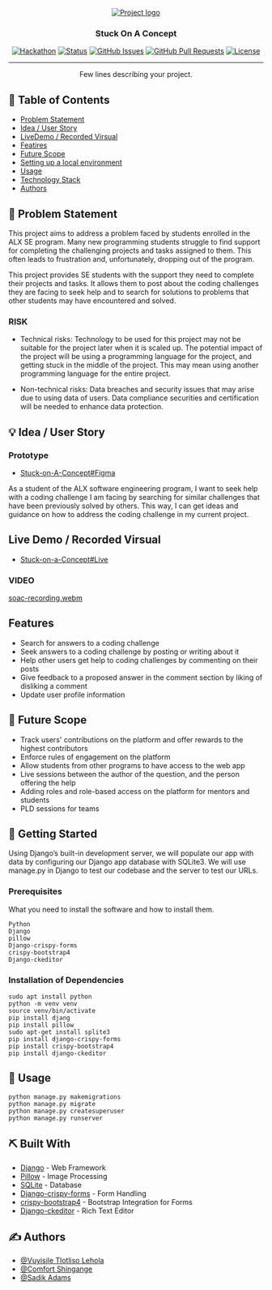 <p align="center">
  <a href="" rel="noopener">
 <img src="https://i.postimg.cc/hvJYnXKZ/Stuck-on-a-concept-Logo.jpg" alt="Project logo"></a>
</p>
<h3 align="center">Stuck On A Concept</h3>

<div align="center">

[![Hackathon](https://img.shields.io/badge/hackathon-name-orange.svg)](http://hackathon.url.com)
[![Status](https://img.shields.io/badge/status-active-success.svg)]()
[![GitHub Issues](https://img.shields.io/github/issues/kylelobo/The-Documentation-Compendium.svg)](https://github.com/kylelobo/The-Documentation-Compendium/issues)
[![GitHub Pull Requests](https://img.shields.io/github/issues-pr/kylelobo/The-Documentation-Compendium.svg)](https://github.com/kylelobo/The-Documentation-Compendium/pulls)
[![License](https://img.shields.io/badge/license-MIT-blue.svg)](LICENSE.md)

</div>

---

<p align="center"> Few lines describing your project.
    <br> 
</p>

## 📝 Table of Contents

- [Problem Statement](#problem_statement)
- [Idea / User Story](#Idea)
- [LiveDemo / Recorded Virsual](#LiveDemo)
- [Featires](#Features)
- [Future Scope](#future_scope)
- [Setting up a local environment](#getting_started)
- [Usage](#usage)
- [Technology Stack](#tech_stack)
- [Authors](#authors)

## 🧐 Problem Statement <a name = "problem_statement"></a>

This project aims to address a problem faced by students enrolled in the ALX SE program. Many new programming students struggle to find support for completing the challenging projects and tasks assigned to them. This often leads to frustration and, unfortunately, dropping out of the program.

This project provides SE students with the support they need to complete their projects and tasks. It allows them to post about the coding challenges they are facing to seek help and to search for solutions to problems that other students may have encountered and solved.


### RISK

- Technical risks: Technology to be used for this project may not be suitable for the project later
when it is scaled up.
The potential impact of the project will be using a programming language for
the project, and getting stuck in the middle of the project. This may mean
using another programming language for the entire project.

- Non-technical risks: Data breaches and security issues that may arise due to using data of users.
Data compliance securities and certification will be needed to enhance data
protection.

## 💡 Idea / User Story <a name = "Idea"></a>

### Prototype

- [Stuck-on-A-Concept#Figma](https://www.figma.com/proto/AoFkvZ2hfecZfMPz2Z7wi0/Stuck-on-A-Concept?node-id=0-1&t=EQu1Vv9UsACEM3Ga-1)

As a student of the ALX software engineering program, I want to seek help with a coding challenge I am facing by searching for similar challenges that have been previously solved by others. This way, I can get ideas and guidance on how to address the coding challenge in my current project.

##    Live Demo / Recorded Virsual

- [Stuck-on-a-Concept#Live](https://stuck-on-a-concept.vercel.app/)

### VIDEO

[soac-recording.webm](https://github.com/vtl-28/stuck-on-a-concept/assets/73833164/627b3fc6-be3d-4c7d-a0ce-982e4757aae0)

##    Features
- Search for answers to a coding challenge
- Seek answers to a coding challenge by posting or writing about it
- Help other users get help to coding challenges by commenting on their posts
- Give feedback to a proposed answer in the comment section by liking of disliking a comment
- Update user profile information

## 🚀 Future Scope <a name = "future_scope"></a>

- Track users' contributions on the platform and offer rewards to the highest contributors
- Enforce rules of engagement on the platform
- Allow students from other programs to have access to the web app
- Live sessions between the author of the question, and the person offering the help
- Adding roles and role-based access on the platform for mentors and students
- PLD sessions for teams

## 🏁 Getting Started <a name = "getting_started"></a>

Using Django’s built-in development server, we will populate our app with data by configuring our Django app database with SQLite3. We will use manage.py in Django to test our codebase and the server to test our URLs.

### Prerequisites

What you need to install the software and how to install them.

```
Python
Django
pillow
Django-crispy-forms
crispy-bootstrap4
Django-ckeditor
```

### Installation of Dependencies

```
sudo apt install python
python -m venv venv
source venv/bin/activate
pip install djang
pip install pillow
sudo apt-get install splite3
pip install django-crispy-forms
pip install crispy-bootstrap4
pip install django-ckeditor

```

## 🎈 Usage <a name="usage"></a>

```
python manage.py makemigrations
python manage.py migrate
python manage.py createsuperuser
python manage.py runserver
```

## ⛏️ Built With <a name = "tech_stack"></a>

- [Django](https://www.djangoproject.com/) - Web Framework
- [Pillow](https://pillow.readthedocs.io/en/stable/) - Image Processing
- [SQLite](https://www.sqlite.org/) - Database
- [Django-crispy-forms](https://django-crispy-forms.readthedocs.io/en/latest/) - Form Handling
- [crispy-bootstrap4](https://django-crispy-forms.readthedocs.io/en/latest/crispy_bootstrap4.html) - Bootstrap Integration for Forms
- [Django-ckeditor]() - Rich Text Editor

## ✍️ Authors <a name = "authors"></a>

- [@Vuyisile Tlotliso Lehola](https://github.com/vtl-28)
- [@Comfort Shingange](https://github.com/Comfort99/)
- [@Sadik Adams](https://github.com/PoisebTechHub)
